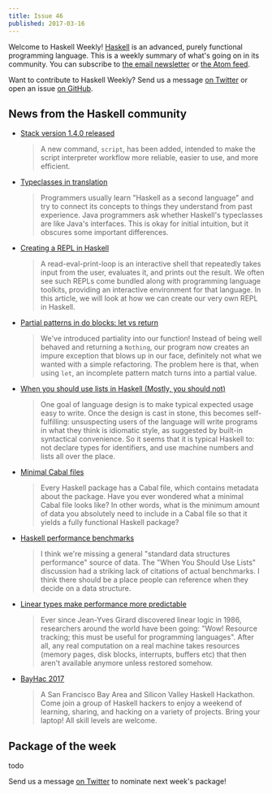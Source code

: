 ```yaml
---
title: Issue 46
published: 2017-03-16
---
```


Welcome to Haskell Weekly!
[Haskell](https://haskell-lang.org) is an advanced, purely functional programming language.
This is a weekly summary of what's going on in its community.
You can subscribe to [the email newsletter](https://news.us10.list-manage.com/subscribe?u=49a6a2e17b12be2c5c4dcb232&id=ffbbbbd930)
or [the Atom feed](/haskell-weekly.atom).

Want to contribute to Haskell Weekly?
Send us a message [on Twitter](https://twitter.com/haskellweekly)
or open an issue [on GitHub](https://github.com/haskellweekly/haskellweekly.github.io).

## News from the Haskell community

-   [Stack version 1.4.0 released](https://github.com/commercialhaskell/stack/releases/tag/v1.4.0)

    > A new command, `script`, has been added, intended to make the script interpreter workflow more reliable, easier to use, and more efficient.

-   [Typeclasses in translation](https://joyofhaskell.com/posts/2017-03-15-typeclasses-in-translation.html)

    > Programmers usually learn "Haskell as a second language" and try to connect its concepts to things they understand from past experience. Java programmers ask whether Haskell's typeclasses are like Java's interfaces. This is okay for initial intuition, but it obscures some important differences.

-   [Creating a REPL in Haskell](https://open.bekk.no/creating-a-repl-in-haskell)

    > A read-eval-print-loop is an interactive shell that repeatedly takes input from the user, evaluates it, and prints out the result. We often see such REPLs come bundled along with programming language toolkits, providing an interactive environment for that language. In this article, we will look at how we can create our very own REPL in Haskell.

-   [Partial patterns in do blocks: let vs return](https://www.fpcomplete.com/blog/2017/03/partial-patterns-do-blocks)

    > We've introduced partiality into our function! Instead of being well behaved and returning a `Nothing`, our program now creates an impure exception that blows up in our face, definitely not what we wanted with a simple refactoring. The problem here is that, when using `let`, an incomplete pattern match turns into a partial value.

-   [When you should use lists in Haskell (Mostly, you should not)](http://www.imn.htwk-leipzig.de/~waldmann/etc/untutorial/list-or-not-list/)

    > One goal of language design is to make typical expected usage easy to write. Once the design is cast in stone, this becomes self-fulfilling: unsuspecting users of the language will write programs in what they think is idiomatic style, as suggested by built-in syntactical convenience. So it seems that it is typical Haskell to: not declare types for identifiers, and use machine numbers and lists all over the place.

-   [Minimal Cabal files](https://jpvillaisaza.github.io/2017/03/14/minimal-cabal-files/)

    > Every Haskell package has a Cabal file, which contains metadata about the package. Have you ever wondered what a minimal Cabal file looks like? In other words, what is the minimum amount of data you absolutely need to include in a Cabal file so that it yields a fully functional Haskell package?

-   [Haskell performance benchmarks](https://www.reddit.com/r/haskell/comments/5ym276/haskell_performance_benchmarks/)

    > I think we're missing a general "standard data structures performance" source of data. The "When You Should Use Lists" discussion had a striking lack of citations of actual benchmarks. I think there should be a place people can reference when they decide on a data structure.

-   [Linear types make performance more predictable](http://blog.tweag.io/posts/2017-03-13-linear-types.html)

    > Ever since Jean-Yves Girard discovered linear logic in 1986, researchers around the world have been going: "Wow! Resource tracking; this must be useful for programming languages". After all, any real computation on a real machine takes resources (memory pages, disk blocks, interrupts, buffers etc) that then aren't available anymore unless restored somehow.

-   [BayHac 2017](https://wiki.haskell.org/BayHac2017)

    > A San Francisco Bay Area and Silicon Valley Haskell Hackathon. Come join a group of Haskell hackers to enjoy a weekend of learning, sharing, and hacking on a variety of projects. Bring your laptop! All skill levels are welcome.

## Package of the week

todo

Send us a message [on Twitter](https://twitter.com/haskellweekly) to nominate next week's package!
